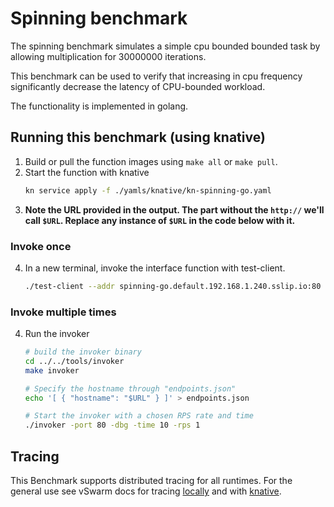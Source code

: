 # Spinning benchmark

The spinning benchmark simulates a simple cpu bounded bounded task by allowing multiplication for 30000000 iterations.

This benchmark can be used to verify that increasing in cpu frequency significantly decrease the latency of CPU-bounded workload.

The functionality is implemented in golang.

## Running this benchmark (using knative)

1. Build or pull the function images using `make all` or `make pull`.
2. Start the function with knative
   ```bash
   kn service apply -f ./yamls/knative/kn-spinning-go.yaml
   ```
3. **Note the URL provided in the output. The part without the `http://` we'll call `$URL`. Replace any instance of `$URL` in the code below with it.**
### Invoke once
4. In a new terminal, invoke the interface function with test-client.
   ```bash
   ./test-client --addr spinning-go.default.192.168.1.240.sslip.io:80 --name "Example text for Spinning"
   ```
### Invoke multiple times
4. Run the invoker
   ```bash
   # build the invoker binary
   cd ../../tools/invoker
   make invoker

   # Specify the hostname through "endpoints.json"
   echo '[ { "hostname": "$URL" } ]' > endpoints.json

   # Start the invoker with a chosen RPS rate and time
   ./invoker -port 80 -dbg -time 10 -rps 1
   ```
## Tracing
This Benchmark supports distributed tracing for all runtimes. For the general use see vSwarm docs for tracing [locally](../../docs/running_locally.md#tracing) and with [knative](../../docs/running_benchmarks.md#tracing).